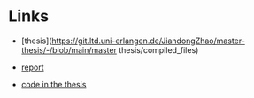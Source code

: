# Links
 - [thesis](https://git.ltd.uni-erlangen.de/JiandongZhao/master-thesis/-/blob/main/master thesis/compiled_files)

 - [report](https://git.ltd.uni-erlangen.de/JiandongZhao/master-thesis/-/tree/main/notebook/4_system_identification_based_on_machine_learning)

 - [code in the thesis](https://git.ltd.uni-erlangen.de/JiandongZhao/master-thesis/-/tree/main/src/examples_in_thesis) 
